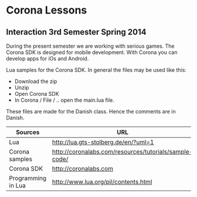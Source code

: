 Corona Lessons
==============

## Interaction 3rd Semester Spring 2014 

During the present semester we are working with serious games.
The Corona SDK is designed for mobile development.
With Corona you can develop apps for iOs and Android.

Lua samples for the Corona SDK. 
In general the files may be used like this:

* Download the zip
* Unzip
* Open Corona SDK
* In Corona / File / .. open the main.lua file.

These files are made for the Danish class.
Hence the comments are in Danish.

|Sources|URL|
|------|---|
|Lua|http://lua.gts-stolberg.de/en/?uml=1|
|Corona samples|http://coronalabs.com/resources/tutorials/sample-code/|
|Corona SDK|http://coronalabs.com|
|Programming in Lua|http://www.lua.org/pil/contents.html|
